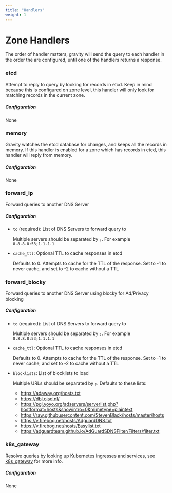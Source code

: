 ```yaml
---
title: "Handlers"
weight: 1
---
```


# Zone Handlers

The order of handler matters, gravity will send the query to each handler in the order the are configured, until one of the handlers returns a response.

### etcd

Attempt to reply to query by looking for records in etcd. Keep in mind because this is configured on zone level, this handler will only look for matching records in the current zone.

##### Configuration

None

### memory

Gravity watches the etcd database for changes, and keeps all the records in memory. If this handler is enabled for a zone which has records in etcd, this handler will reply from memory.

##### Configuration

None

### forward_ip

Forward queries to another DNS Server

##### Configuration

- `to` (required): List of DNS Servers to forward query to

    Multiple servers should be separated by `;`. For example `8.8.8.8:53;1.1.1.1`

- `cache_ttl`: Optional TTL to cache responses in etcd

    Defaults to 0. Attempts to cache for the TTL of the response.
    Set to -1 to never cache, and set to -2 to cache without a TTL

### forward_blocky

Forward queries to another DNS Server using blocky for Ad/Privacy blocking

##### Configuration

- `to` (required): List of DNS Servers to forward query to

    Multiple servers should be separated by `;`. For example `8.8.8.8:53;1.1.1.1`

- `cache_ttl`: Optional TTL to cache responses in etcd

    Defaults to 0. Attempts to cache for the TTL of the response.
    Set to -1 to never cache, and set to -2 to cache without a TTL

- `blocklists`: List of blocklists to load

    Multiple URLs should be separated by `;`. Defaults to these lists:

    - https://adaway.org/hosts.txt
    - https://dbl.oisd.nl/
    - https://pgl.yoyo.org/adservers/serverlist.php?hostformat=hosts&showintro=0&mimetype=plaintext
    - https://raw.githubusercontent.com/StevenBlack/hosts/master/hosts
    - https://v.firebog.net/hosts/AdguardDNS.txt
    - https://v.firebog.net/hosts/Easylist.txt
    - https://adguardteam.github.io/AdGuardSDNSFilter/Filters/filter.txt

### k8s_gateway

Resolve queries by looking up Kubernetes Ingresses and services, see [k8s_gateway](https://github.com/ori-edge/k8s_gateway) for more info.

##### Configuration

None
